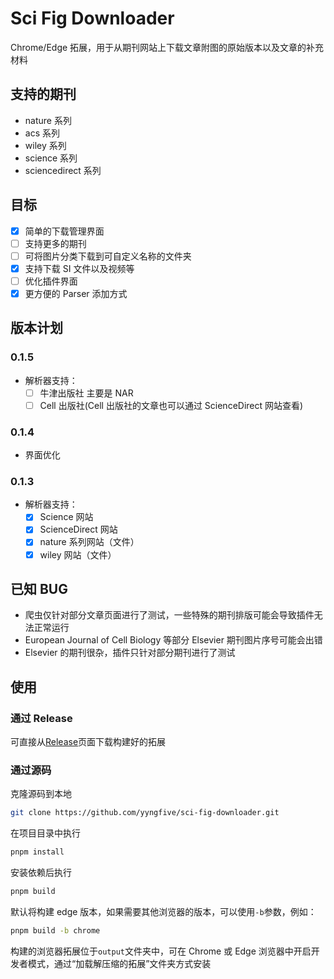 # Sci Fig Downloader

Chrome/Edge 拓展，用于从期刊网站上下载文章附图的原始版本以及文章的补充材料

## 支持的期刊

- nature 系列
- acs 系列
- wiley 系列
- science 系列
- sciencedirect 系列

## 目标

- [x] 简单的下载管理界面
- [ ] 支持更多的期刊
- [ ] 可将图片分类下载到可自定义名称的文件夹
- [x] 支持下载 SI 文件以及视频等
- [ ] 优化插件界面
- [x] 更方便的 Parser 添加方式

## 版本计划

### 0.1.5

- 解析器支持：
  - [ ] 牛津出版社 主要是 NAR
  - [ ] Cell 出版社(Cell 出版社的文章也可以通过 ScienceDirect 网站查看)

### 0.1.4

- 界面优化

### 0.1.3

- 解析器支持：
  - [x] Science 网站
  - [x] ScienceDirect 网站
  - [x] nature 系列网站（文件）
  - [x] wiley 网站（文件）

## 已知 BUG

- 爬虫仅针对部分文章页面进行了测试，一些特殊的期刊排版可能会导致插件无法正常运行
- European Journal of Cell Biology 等部分 Elsevier 期刊图片序号可能会出错
- Elsevier 的期刊很杂，插件只针对部分期刊进行了测试

## 使用

### 通过 Release

可直接从[Release](https://github.com/yyngfive/sci-fig-downloader/releases)页面下载构建好的拓展

### 通过源码

克隆源码到本地

```bash
git clone https://github.com/yyngfive/sci-fig-downloader.git
```

在项目目录中执行

```bash
pnpm install
```

安装依赖后执行

```bash
pnpm build
```

默认将构建 edge 版本，如果需要其他浏览器的版本，可以使用`-b`参数，例如：

```bash
pnpm build -b chrome
```

构建的浏览器拓展位于`output`文件夹中，可在 Chrome 或 Edge 浏览器中开启开发者模式，通过“加载解压缩的拓展”文件夹方式安装
